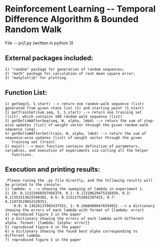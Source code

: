 # Reinforcement Learning -- Temporal Difference Algorithm & Bounded Random Walk
  File -- prj1.py (written in python 3)
  ## External packages included: 
    1) "random" package for generation of random sequences;
    2) "math" package for calculation of root mean square error;
    3) "matplotlib" for plotting.
  ## Function List:
    1) getSeq(S, S_start) --> return one random walk sequence (list) generated from given state list (S) and starting point (S_start)
    2) getTrainSet(num_seq, S, S_start) --> return one training set (list), which contains 100 random walk sequence (list)
    3) getDeltaWAfterSeq(seq, W, alpha, lmbd) --> return the sum of step-wise updates (list) of weight vector through the given random walk        sequence (seq).
    4) getDeltaWAfterSet(train, W, alpha, lmbd) --> return the sum of sequence-wise updates (list) of weight vector through the given       
       training set (train)
    5) main() --> main function contains definition of parameters, variables, and execution of experiments via calling all the helper 
       functions.
  ## Execution and printing results:
     Please runing the .py file directly, and the following results will be printed to the console:
    1) lambda: x --> showing the sweeping of lambda in experiment 1. 
    2) {0: 0.11323468597956379, 0.1: 0.11310629475316959, 0.3: 0.11353313615590302, 0.5: 0.11521753601397425, 0.7: 0.11973529652320351, 
        0.9: 0.13626137065437552, 1: 0.1668400047659492} --> a dictionary showing the errors of each lambda with format of {lambda: error}
    3) reproduced figure 3 in the paper
    4) a dictionary showing the errors of each lambda with different alpha. format: {lambda: {alpha: error}}
    5) reproduced figure 4 in the paper
    6) a dictionary showing the found best alpha corresponding to different lambda.
    7) reproduced figure 5 in the paper
